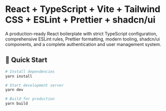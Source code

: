 # React + TypeScript + Vite + Tailwind CSS + ESLint + Prettier + shadcn/ui

A production-ready React boilerplate with strict TypeScript configuration, comprehensive ESLint rules, Prettier formatting, modern tooling, shadcn/ui components, and a complete authentication and user management system.

## 🚀 Quick Start

```bash
# Install dependencies
yarn install

# Start development server
yarn dev

# Build for production
yarn build